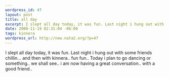 ```yaml
--- 
wordpress_id: 47
layout: post
title: all day
excerpt: I slept all day today, it was fun. Last night i hung out with some friends chillin... and then with kinnera.. fun fun.. Today i plan to go dancing or something.. we shall see.. i am now having a great conversation.. with a good friend..
date: 2000-11-19 02:31:04 -06:00
tags: kinnera
wordpress_url: http://new.nata2.org/?p=47
---
```

I slept all day today, it was fun. Last night i hung out with some friends chillin... and then with kinnera.. fun fun.. Today i plan to go dancing or something.. we shall see.. i am now having a great conversation.. with a good friend..
